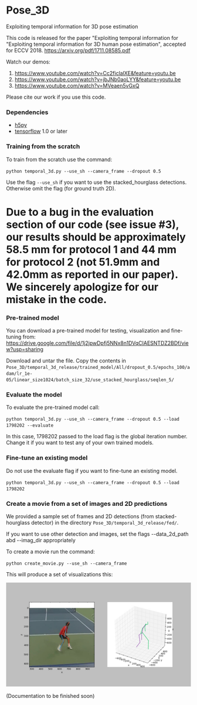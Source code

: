 # Pose_3D
Exploiting temporal information for 3D pose estimation

This code is released for the paper "Exploiting temporal information for "Exploiting temporal information for 3D human
pose estimation", accepted for ECCV 2018. https://arxiv.org/pdf/1711.08585.pdf

Watch our demos: 
1. https://www.youtube.com/watch?v=Cc2ficlalXE&feature=youtu.be
2. https://www.youtube.com/watch?v=jbJNb0aoLYY&feature=youtu.be
3. https://www.youtube.com/watch?v=MVeaen5vGxQ

Please cite our work if you use this code. 

### Dependencies

* [h5py](http://www.h5py.org/)
* [tensorflow](https://www.tensorflow.org/) 1.0 or later



### Training from the scratch

To train from the scratch use the command:

`python temporal_3d.py --use_sh --camera_frame --dropout 0.5`

Use the flag `--use_sh` if you want to use the stacked_hourglass detections. Otherwise omit the flag (for ground truth 2D). 

# Due to a bug in the evaluation section of our code (see issue #3), our results should be approximately 58.5 mm for protocol 1 and 44 mm for protocol 2 (not 51.9mm and 42.0mm as reported in our paper). We sincerely apologize for our mistake in the code.

### Pre-trained model

You can download a pre-trained model for testing, visualization and fine-tuning from: 
https://drive.google.com/file/d/1j2jpwDpfj5NNx8n1DVqCIAESNTDZ2BDf/view?usp=sharing

Download and untar the file. Copy the contents in `Pose_3D/temporal_3d_release/trained_model/All/dropout_0.5/epochs_100/adam/lr_1e-05/linear_size1024/batch_size_32/use_stacked_hourglass/seqlen_5/`

### Evaluate the model

To evaluate the pre-trained model call: 

`python temporal_3d.py --use_sh --camera_frame --dropout 0.5 --load 1798202 --evaluate`

In this case, 1798202 passed to the load flag is the global iteration number. Change it if you want to test any of your own trained models. 

### Fine-tune an existing model

Do not use the evaluate flag if you want to fine-tune an existing model. 

`python temporal_3d.py --use_sh --camera_frame --dropout 0.5 --load 1798202`


### Create a movie from a set of images and 2D predictions

We provided a sample set of frames and 2D detections (from stacked-hourglass detector) in the directory `Pose_3D/temporal_3d_release/fed/`. 

If you want to use other detection and images, set the flags --data_2d_path abd --imag_dir appropriately

To create a movie run the command: 

`python create_movie.py --use_sh --camera_frame` 


This will produce a set of visualizations this:

![Visualization example](/temporal_3d_release/output_results/00041_out.jpg)



(Documentation to be finished soon)



